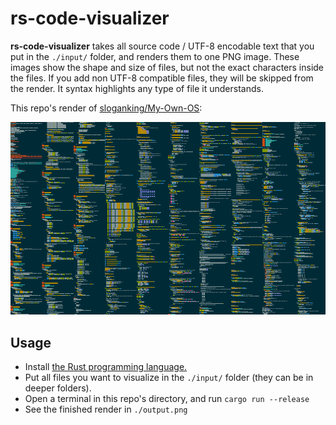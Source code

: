 # rs-code-visualizer

**rs-code-visualizer** takes all source code / UTF-8 encodable text that you put in the `./input/` folder, and renders them to one PNG image. These images show the shape and size of files, but not the exact characters inside the files. If you add non UTF-8 compatible files, they will be skipped from the render. It syntax highlights any type of file it understands.

This repo's render of [sloganking/My-Own-OS](https://github.com/sloganking/My-Own-OS/tree/6e555c05ce46dcc13904eb41cc4b3ccde61032b5):

![](./assets/code.png)

## Usage

- Install [the Rust programming language.](https://www.rust-lang.org/)
- Put all files you want to visualize in the `./input/` folder (they can be in deeper folders).
- Open a terminal in this repo's directory, and run `cargo run --release`
- See the finished render in `./output.png`
